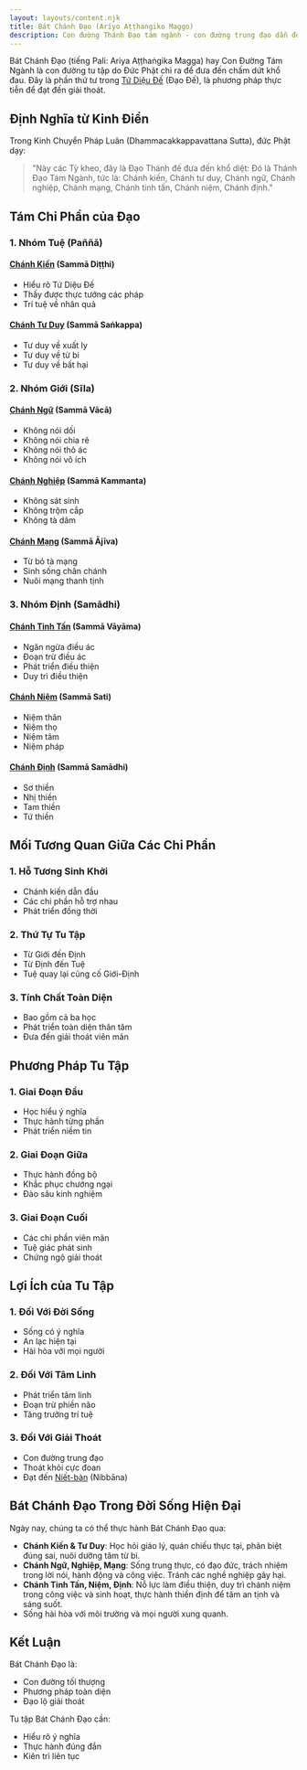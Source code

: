 ```yaml
---
layout: layouts/content.njk
title: Bát Chánh Đạo (Ariyo Aṭṭhaṅgiko Maggo)
description: Con đường Thánh Đạo tám ngành - con đường trung đạo dẫn đến giải thoát, là phần thứ tư trong Tứ Diệu Đế (Đạo Đế).
---
```


Bát Chánh Đạo (tiếng Pali: Ariya Aṭṭhaṅgika Magga) hay Con Đường Tám Ngành là con đường tu tập do Đức Phật chỉ ra để đưa đến chấm dứt khổ đau. Đây là phần thứ tư trong [Tứ Diệu Đế](/content/tu-dieu-de/) (Đạo Đế), là phương pháp thực tiễn để đạt đến giải thoát.

## Định Nghĩa từ Kinh Điển

Trong Kinh Chuyển Pháp Luân (Dhammacakkappavattana Sutta), đức Phật dạy:

> "Này các Tỳ kheo, đây là Đạo Thánh đế đưa đến khổ diệt: Đó là Thánh Đạo Tám Ngành, tức là: Chánh kiến, Chánh tư duy, Chánh ngữ, Chánh nghiệp, Chánh mạng, Chánh tinh tấn, Chánh niệm, Chánh định."

## Tám Chi Phần của Đạo

### 1. Nhóm Tuệ (Paññā)

#### [Chánh Kiến](/content/chanh-kien/) (Sammā Diṭṭhi)
- Hiểu rõ Tứ Diệu Đế
- Thấy được thực tướng các pháp
- Trí tuệ về nhân quả

#### [Chánh Tư Duy](/content/chanh-tu-duy/) (Sammā Saṅkappa)
- Tư duy về xuất ly
- Tư duy về từ bi
- Tư duy về bất hại

### 2. Nhóm Giới (Sīla)

#### [Chánh Ngữ](/content/chanh-ngu/) (Sammā Vācā)
- Không nói dối
- Không nói chia rẽ
- Không nói thô ác
- Không nói vô ích

#### [Chánh Nghiệp](/content/chanh-nghiep/) (Sammā Kammanta)
- Không sát sinh
- Không trộm cắp
- Không tà dâm

#### [Chánh Mạng](/content/chanh-mang/) (Sammā Ājīva)
- Từ bỏ tà mạng
- Sinh sống chân chánh
- Nuôi mạng thanh tịnh

### 3. Nhóm Định (Samādhi)

#### [Chánh Tinh Tấn](/content/chanh-tinh-tan/) (Sammā Vāyāma)
- Ngăn ngừa điều ác
- Đoạn trừ điều ác
- Phát triển điều thiện
- Duy trì điều thiện

#### [Chánh Niệm](/content/chanh-niem/) (Sammā Sati)
- Niệm thân
- Niệm thọ
- Niệm tâm
- Niệm pháp

#### [Chánh Định](/content/chanh-dinh/) (Sammā Samādhi)
- Sơ thiền
- Nhị thiền
- Tam thiền
- Tứ thiền

## Mối Tương Quan Giữa Các Chi Phần

### 1. Hỗ Tương Sinh Khởi
- Chánh kiến dẫn đầu
- Các chi phần hỗ trợ nhau
- Phát triển đồng thời

### 2. Thứ Tự Tu Tập
- Từ Giới đến Định
- Từ Định đến Tuệ
- Tuệ quay lại củng cố Giới-Định

### 3. Tính Chất Toàn Diện
- Bao gồm cả ba học
- Phát triển toàn diện thân tâm
- Đưa đến giải thoát viên mãn

## Phương Pháp Tu Tập

### 1. Giai Đoạn Đầu
- Học hiểu ý nghĩa
- Thực hành từng phần
- Phát triển niềm tin

### 2. Giai Đoạn Giữa
- Thực hành đồng bộ
- Khắc phục chướng ngại
- Đào sâu kinh nghiệm

### 3. Giai Đoạn Cuối
- Các chi phần viên mãn
- Tuệ giác phát sinh
- Chứng ngộ giải thoát

## Lợi Ích của Tu Tập

### 1. Đối Với Đời Sống
- Sống có ý nghĩa
- An lạc hiện tại
- Hài hòa với mọi người

### 2. Đối Với Tâm Linh
- Phát triển tâm linh
- Đoạn trừ phiền não
- Tăng trưởng trí tuệ

### 3. Đối Với Giải Thoát
- Con đường trung đạo
- Thoát khỏi cực đoan
- Đạt đến [Niết-bàn](/content/niet-ban/) (Nibbāna)

## Bát Chánh Đạo Trong Đời Sống Hiện Đại

Ngày nay, chúng ta có thể thực hành Bát Chánh Đạo qua:
- **Chánh Kiến & Tư Duy**: Học hỏi giáo lý, quán chiếu thực tại, phân biệt đúng sai, nuôi dưỡng tâm từ bi.
- **Chánh Ngữ, Nghiệp, Mạng**: Sống trung thực, có đạo đức, trách nhiệm trong lời nói, hành động và công việc. Tránh các nghề nghiệp gây hại.
- **Chánh Tinh Tấn, Niệm, Định**: Nỗ lực làm điều thiện, duy trì chánh niệm trong công việc và sinh hoạt, thực hành thiền định để tâm an tịnh và sáng suốt.
- Sống hài hòa với môi trường và mọi người xung quanh.

## Kết Luận

Bát Chánh Đạo là:
- Con đường tối thượng
- Phương pháp toàn diện
- Đạo lộ giải thoát

Tu tập Bát Chánh Đạo cần:
- Hiểu rõ ý nghĩa
- Thực hành đúng đắn
- Kiên trì liên tục
